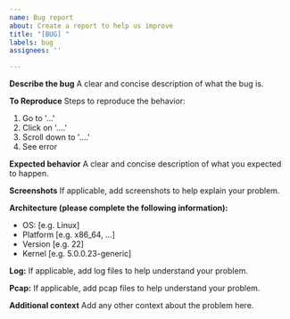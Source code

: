 ```yaml
---
name: Bug report
about: Create a report to help us improve
title: "[BUG] "
labels: bug
assignees: ''

---
```


**Describe the bug**
A clear and concise description of what the bug is.

**To Reproduce**
Steps to reproduce the behavior:
1. Go to '...'
2. Click on '....'
3. Scroll down to '....'
4. See error

**Expected behavior**
A clear and concise description of what you expected to happen.

**Screenshots**
If applicable, add screenshots to help explain your problem.

**Architecture (please complete the following information):**
 - OS: [e.g. Linux]
 - Platform [e.g. x86_64, ...]
 - Version [e.g. 22]
 - Kernel [e.g. 5.0.0.23-generic] 

**Log:**
If applicable, add log files to help understand your problem.

**Pcap:**
If applicable, add pcap files to help understand your problem.

**Additional context**
Add any other context about the problem here.
